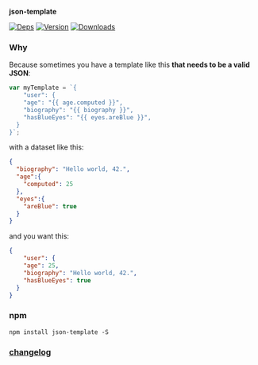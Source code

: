 **json-template**

[![Deps](https://david-dm.org/FGRibreau/json-template.png)](https://david-dm.org/FGRibreau/json-template)
[![Version](http://badge.fury.io/js/json-template.png)](https://david-dm.org/FGRibreau/json-template) [![Downloads](http://img.shields.io/npm/dm/json-template.svg)](https://www.npmjs.com/package/json-template)

### Why

Because sometimes you have a template like this **that needs to be a valid JSON**:

```js
var myTemplate = `{
	"user": {
    "age": "{{ age.computed }}",
    "biography": "{{ biography }}",
    "hasBlueEyes": "{{ eyes.areBlue }}",
  }
}`;

```

with a dataset like this:

```json
{
  "biography": "Hello world, 42.",
  "age":{
    "computed": 25
  },
  "eyes":{
    "areBlue": true
  }
}
```

and you want this:

```json
{
	"user": {
    "age": 25,
    "biography": "Hello world, 42.",
    "hasBlueEyes": true
  }
}
```

### npm


```shell
npm install json-template -S
```


### [changelog](/CHANGELOG.md)

